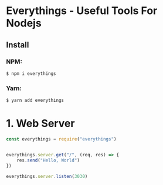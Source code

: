 # Everythings - Useful Tools For Nodejs

## Install
### NPM:
```shell
$ npm i everythings
```
### Yarn:
```shell
$ yarn add everythings
```
# 1. Web Server
```javascript
const everythings = require("everythings")


everythings.server.get("/", (req, res) => {
    res.send("Hello, World")
})

everythings.server.listen(3030)
```